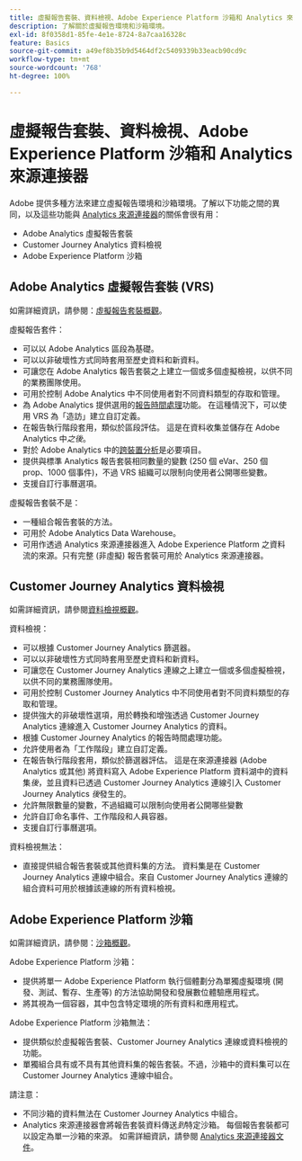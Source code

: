 ```yaml
---
title: 虛擬報告套裝、資料檢視、Adobe Experience Platform 沙箱和 Analytics 來源連接器
description: 了解關於虛擬報告環境和沙箱環境。
exl-id: 8f0358d1-85fe-4e1e-8724-8a7caa16328c
feature: Basics
source-git-commit: a49ef8b35b9d5464df2c5409339b33eacb90cd9c
workflow-type: tm+mt
source-wordcount: '768'
ht-degree: 100%

---
```


# 虛擬報告套裝、資料檢視、Adobe Experience Platform 沙箱和 Analytics 來源連接器

Adobe 提供多種方法來建立虛擬報告環境和沙箱環境。了解以下功能之間的異同，以及這些功能與 [Analytics 來源連接器](https://experienceleague.adobe.com/docs/experience-platform/sources/ui-tutorials/create/adobe-applications/analytics.html?lang=zh-Hant)的關係會很有用：

* Adobe Analytics 虛擬報告套裝
* Customer Journey Analytics 資料檢視
* Adobe Experience Platform 沙箱

## Adobe Analytics 虛擬報告套裝 (VRS)

如需詳細資訊，請參閱：[虛擬報告套裝概觀](https://experienceleague.adobe.com/docs/analytics/components/virtual-report-suites/vrs-about.html?lang=zh-Hant)。

虛擬報告套件：

* 可以以 Adobe Analytics 區段為基礎。
* 可以以非破壞性方式同時套用至歷史資料和新資料。
* 可讓您在 Adobe Analytics 報告套裝之上建立一個或多個虛擬檢視，以供不同的業務團隊使用。
* 可用於控制 Adobe Analytics 中不同使用者對不同資料類型的存取和管理。
* 為 Adobe Analytics 提供選用的[報告時間處理](https://experienceleague.adobe.com/docs/analytics/components/virtual-report-suites/vrs-report-time-processing.html?lang=zh-Hant)功能。 在這種情況下，可以使用 VRS 為「造訪」建立自訂定義。
* 在報告執行階段套用，類似於區段評估。 這是在資料收集並儲存在 Adobe Analytics 中&#x200B;_之後_。
* 對於 Adobe Analytics 中的[跨裝置分析](https://experienceleague.adobe.com/docs/analytics/components/cda/overview.html?lang=zh-Hant)是必要項目。
* 提供與標準 Analytics 報告套裝相同數量的變數 (250 個 eVar、250 個 prop、1000 個事件)，不過 VRS 組織可以限制向使用者公開哪些變數。
* 支援自訂行事曆選項。

虛擬報告套裝不是：

* 一種組合報告套裝的方法。
* 可用於 Adobe Analytics Data Warehouse。
* 可用作透過 Analytics 來源連接器進入 Adobe Experience Platform 之資料流的來源。只有完整 (非虛擬) 報告套裝可用於 Analytics 來源連接器。


## Customer Journey Analytics 資料檢視

如需詳細資訊，請參閱[資料檢視概觀](https://experienceleague.adobe.com/docs/analytics-platform/using/cja-dataviews/data-views.html?lang=zh-Hant)。

資料檢視：

* 可以根據 Customer Journey Analytics 篩選器。
* 可以以非破壞性方式同時套用至歷史資料和新資料。
* 可讓您在 Customer Journey Analytics 連線之上建立一個或多個虛擬檢視，以供不同的業務團隊使用。
* 可用於控制 Customer Journey Analytics 中不同使用者對不同資料類型的存取和管理。
* 提供強大的非破壞性選項，用於轉換和增強透過 Customer Journey Analytics 連線進入 Customer Journey Analytics 的資料。
* 根據 Customer Journey Analytics 的報告時間處理功能。
* 允許使用者為「工作階段」建立自訂定義。
* 在報告執行階段套用，類似於篩選器評估。 這是在來源連接器 (Adobe Analytics 或其他) 將資料寫入 Adobe Experience Platform 資料湖中的資料集&#x200B;_後_，並且資料已透過 Customer Journey Analytics 連線引入 Customer Journey Analytics _後_&#x200B;發生的。
* 允許無限數量的變數，不過組織可以限制向使用者公開哪些變數
* 允許自訂命名事件、工作階段和人員容器。
* 支援自訂行事曆選項。

資料檢視無法：

* 直接提供組合報告套裝或其他資料集的方法。 資料集是在 Customer Journey Analytics 連線中組合。來自 Customer Journey Analytics 連線的組合資料可用於根據該連線的所有資料檢視。

## Adobe Experience Platform 沙箱

如需詳細資訊，請參閱：[沙箱概觀](https://experienceleague.adobe.com/docs/experience-platform/sandbox/home.html?lang=zh-Hant)。

Adobe Experience Platform 沙箱：

* 提供將單一 Adobe Experience Platform 執行個體劃分為單獨虛擬環境 (開發、測試、暫存、生產等) 的方法協助開發和發展數位體驗應用程式。
* 將其視為一個容器，其中包含特定環境的所有資料和應用程式。

Adobe Experience Platform 沙箱無法：

* 提供類似於虛擬報告套裝、Customer Journey Analytics 連線或資料檢視的功能。
* 單獨組合具有或不具有其他資料集的報告套裝。不過，沙箱中的資料集可以在 Customer Journey Analytics 連線中組合。

請注意：

* 不同沙箱的資料無法在 Customer Journey Analytics 中組合。
* Analytics 來源連接器會將報告套裝資料傳送&#x200B;_到_&#x200B;特定沙箱。 每個報告套裝都可以設定為單一沙箱的來源。 如需詳細資訊，請參閱 [Analytics 來源連接器文件](https://experienceleague.adobe.com/docs/experience-platform/sources/ui-tutorials/create/adobe-applications/analytics.html?lang=zh-Hant)。
